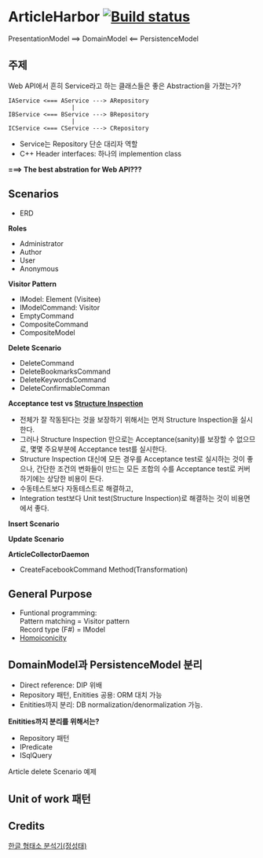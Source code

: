 ArticleHarbor [![Build status](https://ci.appveyor.com/api/projects/status/k9k4dd8qjsga7kvp?svg=true)](https://ci.appveyor.com/project/jwChung/articleharbor-webapidemo)
===============

PresentationModel ==> DomainModel <== PersistenceModel

주제
-----
Web API에서 흔히 Service라고 하는 클래스들은 좋은 Abstraction을 가졌는가?

    IAService <=== AService ---> ARepository
                      |
    IBService <=== BService ---> BRepository
                      |
    ICService <=== CService ---> CRepository

 - Service는 Repository 단순 대리자 역할
 - C++ Header interfaces: 하나의 implemention class

**===> The best abstration for Web API???** 


Scenarios
---------

 - ERD

**Roles**

  - Administrator
  - Author
  - User
  - Anonymous

**Visitor Pattern**

  - IModel: Element (Visitee)
  - IModelCommand: Visitor
  - EmptyCommand
  - CompositeCommand
  - CompositeModel

**Delete Scenario**

  - DeleteCommand
  - DeleteBookmarksCommand
  - DeleteKeywordsCommand
  - DeleteConfirmableComman

**Acceptance test vs [Structure Inspection](http://blog.ploeh.dk/2013/04/04/structural-inspection/)**

  - 전체가 잘 작동된다는 것을 보장하기 위해서는 먼저 Structure Inspection을 실시한다.
  - 그러나 Structure Inspection 만으로는 Acceptance(sanity)를 보장할 수 없으므로,
    몇몇 주요부분에 Acceptance test를 실시한다.
  - Structure Inspection 대신에 모든 경우를 Acceptance test로 실시하는 것이 좋으나,
    간단한 조건의 변화들이 만드는 모든 조합의 수를 Acceptance test로 커버하기에는
    상당한 비용이 든다.
  - 수동테스트보다 자동테스트로 해결하고,
  - Integration test보다 Unit test(Structure Inspection)로 해결하는 것이 비용면에서 좋다.

**Insert Scenario**

**Update Scenario**

**ArticleCollectorDaemon**

  - CreateFacebookCommand Method(Transformation)

General Purpose
---------------
  - Funtional programming:  
    Pattern matching = Visitor pattern  
    Record type (F#) = IModel
  - [Homoiconicity](http://vimeo.com/68236489)

DomainModel과 PersistenceModel 분리
----------------------------------

 - Direct reference: DIP 위배
 - Repository 패턴, Enitities 공용: ORM 대치 가능
 - Enitities까지 분리: DB normalization/denormalization 가능.


**Enitities까지 분리를 위해서는?**

 - Repository 패턴
 - IPredicate
 - ISqlQuery

Article delete Scenario 예제


Unit of work 패턴
-----------------


Credits
-------
[한글 형태소 분석기(정성태)](http://www.sysnet.pe.kr/2/0/1500)